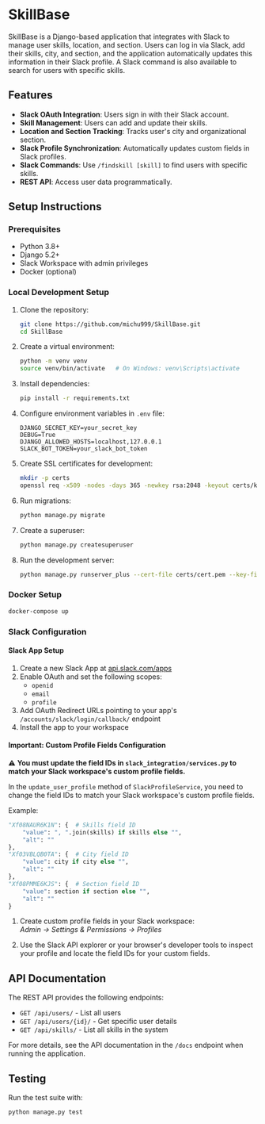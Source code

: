 # SkillBase

SkillBase is a Django-based application that integrates with Slack to manage user skills, location, and section. Users can log in via Slack, add their skills, city, and section, and the application automatically updates this information in their Slack profile. A Slack command is also available to search for users with specific skills.

## Features

-   **Slack OAuth Integration**: Users sign in with their Slack account.
-   **Skill Management**: Users can add and update their skills.
-   **Location and Section Tracking**: Tracks user's city and organizational section.
-   **Slack Profile Synchronization**: Automatically updates custom fields in Slack profiles.
-   **Slack Commands**: Use `/findskill [skill]` to find users with specific skills.
-   **REST API**: Access user data programmatically.

## Setup Instructions

### Prerequisites

-   Python 3.8+
-   Django 5.2+
-   Slack Workspace with admin privileges
-   Docker (optional)

### Local Development Setup

1.  Clone the repository:

    ```bash
    git clone https://github.com/michu999/SkillBase.git
    cd SkillBase
    ```

2.  Create a virtual environment:

    ```bash
    python -m venv venv
    source venv/bin/activate   # On Windows: venv\Scripts\activate
    ```

3.  Install dependencies:

    ```bash
    pip install -r requirements.txt
    ```

4.  Configure environment variables in `.env` file:

    ```
    DJANGO_SECRET_KEY=your_secret_key
    DEBUG=True
    DJANGO_ALLOWED_HOSTS=localhost,127.0.0.1
    SLACK_BOT_TOKEN=your_slack_bot_token
    ```

5.  Create SSL certificates for development:

    ```bash
    mkdir -p certs
    openssl req -x509 -nodes -days 365 -newkey rsa:2048 -keyout certs/key.pem -out certs/cert.pem
    ```

6.  Run migrations:

    ```bash
    python manage.py migrate
    ```

7.  Create a superuser:

    ```bash
    python manage.py createsuperuser
    ```

8.  Run the development server:

    ```bash
    python manage.py runserver_plus --cert-file certs/cert.pem --key-file certs/key.pem 0.0.0.0:8443
    ```

### Docker Setup

```bash
docker-compose up
```
### Slack Configuration

#### Slack App Setup

1.  Create a new Slack App at [api.slack.com/apps](https://api.slack.com/apps)
2.  Enable OAuth and set the following scopes:
    -   `openid`
    -   `email`
    -   `profile`
3.  Add OAuth Redirect URLs pointing to your app's `/accounts/slack/login/callback/` endpoint
4.  Install the app to your workspace

#### Important: Custom Profile Fields Configuration

⚠️ **You must update the field IDs in `slack_integration/services.py` to match your Slack workspace's custom profile fields.**

In the `update_user_profile` method of `SlackProfileService`, you need to change the field IDs to match your Slack workspace's custom profile fields.

Example:

```python
"Xf08NAUR6K1N": {  # Skills field ID
    "value": ", ".join(skills) if skills else "",
    "alt": ""
},
"Xf03VBLQB0TA": {  # City field ID
    "value": city if city else "",
    "alt": ""
},
"Xf08PMME6KJS": {  # Section field ID
    "value": section if section else "",
    "alt": ""
}
```
1. Create custom profile fields in your Slack workspace:  
   _Admin → Settings & Permissions → Profiles_

2. Use the Slack API explorer or your browser's developer tools to inspect your profile and locate the field IDs for your custom fields.

## API Documentation

The REST API provides the following endpoints:

- `GET /api/users/` - List all users
- `GET /api/users/{id}/` - Get specific user details
- `GET /api/skills/` - List all skills in the system

For more details, see the API documentation in the `/docs` endpoint when running the application.

## Testing

Run the test suite with:

```bash
python manage.py test
```
